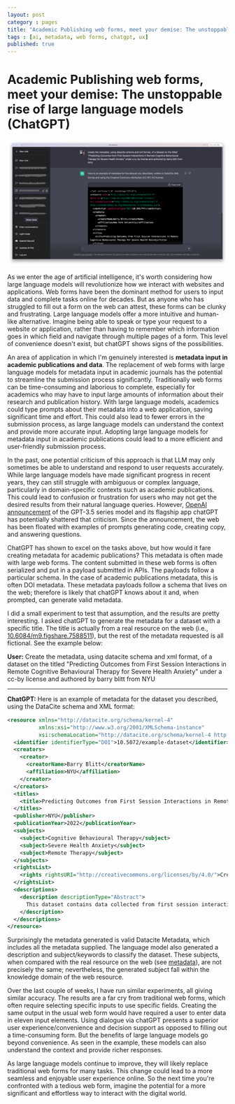 ```yaml
---
layout: post
category : pages
title: "Academic Publishing web forms, meet your demise: The unstoppable rise of large language models (ChatGPT)"
tags : [ai, metadata, web forms, chatgpt, ux]
published: true
---
```


# Academic Publishing web forms, meet your demise: The unstoppable rise of large language models (ChatGPT)

<img src="/uploads/2022/02/19/2023-01-20-create_metadata.png" width="700">

As we enter the age of artificial intelligence, it's worth considering how large language models will revolutionize how we interact with websites and applications.
Web forms have been the dominant method for users to input data and complete tasks online for decades. But as anyone who has struggled to fill out a form on the web can attest, these forms can be clunky and frustrating. Large language models offer a more intuitive and human-like alternative.
Imagine being able to speak or type your request to a website or application, rather than having to remember which information goes in which field and navigate through multiple pages of a form. This level of convenience doesn't exist, but chatGPT shows signs of the possibilities. 

An area of application in which I'm genuinely interested is **metadata input in academic publications and data**. The replacement of web forms with large language models for metadata input in academic journals has the potential to streamline the submission process significantly. Traditionally web forms can be time-consuming and laborious to complete, especially for academics who may have to input large amounts of information about their research and publication history. With large language models, academics could type prompts about their metadata into a web application, saving significant time and effort. This could also lead to fewer errors in the submission process, as large language models can understand the context and provide more accurate input. Adopting large language models for metadata input in academic publications could lead to a more efficient and user-friendly submission process.

In the past, one potential criticism of this approach is that LLM may only sometimes be able to understand and respond to user requests accurately. While large language models have made significant progress in recent years, they can still struggle with ambiguous or complex language, particularly in domain-specific contexts such as academic publications. This could lead to confusion or frustration for users who may not get the desired results from their natural language queries. However, [OpenAI announcement](https://openai.com/blog/chatgpt/) of the GPT-3.5 series model and its flagship app chatGPT has potentially shattered that criticism. Since the announcement, the web has been floated with examples of prompts generating code, creating copy, and answering questions.

ChatGPT has shown to excel on the tasks above, but how would it fare creating metadata for academic publications? This metadata is often made with large web forms. The content submitted in these web forms is often serialized and put in a payload submitted in APIs. The payloads follow a particular schema. In the case of academic publications metadata, this is often DOI metadata. These metadata payloads follow a schema that lives on the web; therefore is likely that chatGPT knows about it and, when prompted, can generate valid metadata. 

I did a small experiment to test that assumption, and the results are pretty interesting. I asked chatGPT to generate the metadata for a dataset with a specific title. The title is actually from a real resource on the web (i.e., [10.6084/m9.figshare.7588511](https://doi.org/10.6084/m9.figshare.7588511)), but the rest of the metadata requested is all fictional. See the example below:

**User:**
Create the metadata, using datacite schema and xml format, of a dataset on the titled "Predicting Outcomes from First Session Interactions in Remote Cognitive Behavioural Therapy for Severe Health Anxiety" under a cc-by license and authored by barry blitt from NYU  

***

**ChatGPT:**
Here is an example of metadata for the dataset you described, using the DataCite schema and XML format:
```xml
<resource xmlns="http://datacite.org/schema/kernel-4" 
          xmlns:xsi="http://www.w3.org/2001/XMLSchema-instance" 
          xsi:schemaLocation="http://datacite.org/schema/kernel-4 http://schema.datacite.org/meta/kernel-4/metadata.xsd">
  <identifier identifierType="DOI">10.5072/example-dataset</identifier>
  <creators>
    <creator>
      <creatorName>Barry Blitt</creatorName>
      <affiliation>NYU</affiliation>
    </creator>
  </creators>
  <titles>
    <title>Predicting Outcomes from First Session Interactions in Remote Cognitive Behavioural Therapy for Severe Health Anxiety</title>
  </titles>
  <publisher>NYU</publisher>
  <publicationYear>2022</publicationYear>
  <subjects>
    <subject>Cognitive Behavioural Therapy</subject>
    <subject>Severe Health Anxiety</subject>
    <subject>Remote Therapy</subject>
  </subjects>
  <rightsList>
    <rights rightsURI="http://creativecommons.org/licenses/by/4.0/">Creative Commons Attribution 4.0 International</rights>
  </rightsList>
  <descriptions>
    <description descriptionType="Abstract">
      This dataset contains data collected from first session interactions in remote cognitive behavioural therapy for severe health anxiety. It includes information on patient demographics, therapy session details, and prediction outcomes. The data is intended to be used for research purposes.
    </description>
  </descriptions>
</resource>
```

Surprisingly the metadata generated is valid Datacite Metadata, which includes all the metadata supplied. The language model also generated a description and subject/keywords to classify the dataset. These subjects, when compared with the real resource on the web (see [metadata](https://api.datacite.org/application/vnd.datacite.datacite+xml/10.6084/m9.figshare.7588511)), are not precisely the same; nevertheless, the generated subject fall within the knowledge domain of the web resource. 

Over the last couple of weeks, I have run similar experiments, all giving similar accuracy. The results are a far cry from traditional web forms, which often require selecting specific inputs to use specific fields. Creating the same output in the usual web form would have required a user to enter data in eleven input elements. Using dialogue via chatGPT presents a superior user experience/convenience and decision support as opposed to filling out a time-consuming form. But the benefits of large language models go beyond convenience. As seen in the example, these models can also understand the context and provide richer responses. 

As large language models continue to improve, they will likely replace traditional web forms for many tasks. This change could lead to a more seamless and enjoyable user experience online. So the next time you're confronted with a tedious web form, imagine the potential for a more significant and effortless way to interact with the digital world.


